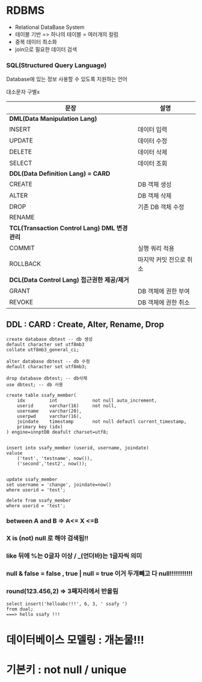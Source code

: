 # RDBMS

- Relational DataBase System
- 테이블 기반 => 하나의 테이블 = 여러개의 컬럼
- 중복 데이터 최소화
- join으로 필요한 데이터 검색



### SQL(Structured Query Language)

Database에 있는 정보 사용할 수 있도록 지원하는 언어

대소문자 구별x

| 문장                                            | 설명                    |
| ----------------------------------------------- | ----------------------- |
| **DML(Data Manipulation Lang)**                 |                         |
| INSERT                                          | 데이터 입력             |
| UPDATE                                          | 데이터 수정             |
| DELETE                                          | 데이터 삭제             |
| SELECT                                          | 데이터 조회             |
| **DDL(Data Definition Lang) = CARD**            |                         |
| CREATE                                          | DB 객체 생성            |
| ALTER                                           | DB 객체 삭제            |
| DROP                                            | 기존 DB 객체 수정       |
| RENAME                                          |                         |
| **TCL(Transaction Control Lang) DML 변경 관리** |                         |
| COMMIT                                          | 실행 쿼리 적용          |
| ROLLBACK                                        | 마지막 커밋 전으로 취소 |
| **DCL(Data Control Lang) 접근권한 제공/제거**   |                         |
| GRANT                                           | DB 객체에 권한 부여     |
| REVOKE                                          | DB 객체에 권한 취소     |



## DDL : CARD : Create, Alter, Rename, Drop


```mysql
create database dbtest -- db 생성
default character set utf8mb3 
collate utf8mb3_general_ci;

alter database dbtest -- db 수정
default character set utf8mb3;

drop database dbtest; -- db삭제
use dbtest; -- db 사용
```


```mysql
create table ssafy_member(
	idx			int 			not null auto_increment,
    userid 		varchar(16)		not null,
    username 	varchar(20),
    userpwd 	varchar(16),
    joindate	timestamp 		not null defautl current_timestamp,
    primary key (idx)
) engine=innptDB deafult charset=utf8;


insert into ssafy_member (userid, username, joindate)
valuse 
	('test', 'testname', now()),
	('second','test2', now());
	
	
update ssafy_member
set username = 'change', joindate=now()
where userid = 'test';

delete from ssafy_member
where userid = 'test';
```


### between A and B => A<= X <=B

### X is (not) null 로 해야 검색됨!!

### like 뒤에  %는 0글자 이상 / _(언더바)는 1글자씩 의미

### null & false = false , true | null = true    이거 두개빼고 다 null!!!!!!!!!!!


### round(123.456,2) => 3째자리에서 반올림


```mysql
select insert('helloabc!!!', 6, 3, ' ssafy ')
from dual;
===> hello ssafy !!!
```










# 데이터베이스 모델링 : 개논물!!!

# 기본키 : not null / unique

